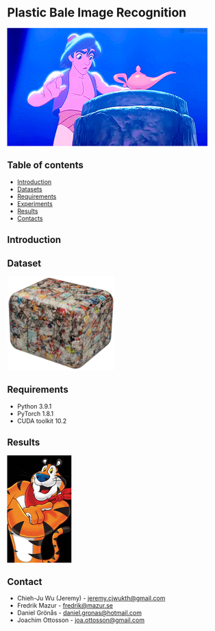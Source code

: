 # Plastic Bale Image Recognition
![gif](https://github.com/JeremyKTH/Plastic-Bale-Image-Recognition/blob/main/Aladdin.gif)

## Table of contents

<!--ts-->
   * [Introduction](#Introduction)
   * [Datasets](#Datasets)
   * [Requirements](#Requirements)
   * [Experiments](#Experiments)
   * [Results](#Results)
   * [Contacts](#Contacts)
<!--te-->


## Introduction

## Dataset
<img src = "https://github.com/JeremyKTH/Plastic-Bale-Image-Recognition/blob/main/Images/plasticbale.png" width="250" height="220">

## Requirements
- Python  3.9.1
- PyTorch 1.8.1
- CUDA toolkit 10.2


## Results
<img src = "https://github.com/JeremyKTH/Plastic-Bale-Image-Recognition/blob/main/tony.jpg" width="150" height="250">

<!-- CONTACT -->
## Contact
- Chieh-Ju Wu (Jeremy) - jeremy.cjwukth@gmail.com
- Fredrik Mazur - fredrik@mazur.se
- Daniel Grönås - daniel.gronas@hotmail.com
- Joachim Ottosson - joa.ottosson@gmail.com
